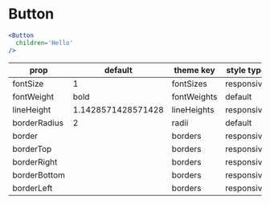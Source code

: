 # Button

```.jsx
<Button
  children='Hello'
/>
```

prop | default | theme key | style type
---|---|---|---
fontSize | 1 | fontSizes | responsive
fontWeight | bold | fontWeights | default
lineHeight | 1.1428571428571428 | lineHeights | responsive
borderRadius | 2 | radii | default
border |  | borders | responsive
borderTop |  | borders | responsive
borderRight |  | borders | responsive
borderBottom |  | borders | responsive
borderLeft |  | borders | responsive